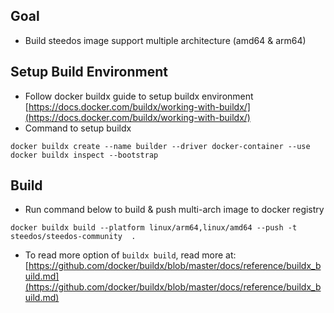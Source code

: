 ## Goal
- Build steedos image support multiple architecture (amd64 & arm64)

## Setup Build Environment
- Follow docker buildx guide to setup buildx environment [https://docs.docker.com/buildx/working-with-buildx/](https://docs.docker.com/buildx/working-with-buildx/)
- Command to setup buildx
```
docker buildx create --name builder --driver docker-container --use
docker buildx inspect --bootstrap
```

## Build
- Run command below to build & push multi-arch image to docker registry
```
docker buildx build --platform linux/arm64,linux/amd64 --push -t steedos/steedos-community  .
```
- To read more option of `buildx build`, read more at: [https://github.com/docker/buildx/blob/master/docs/reference/buildx_build.md](https://github.com/docker/buildx/blob/master/docs/reference/buildx_build.md)